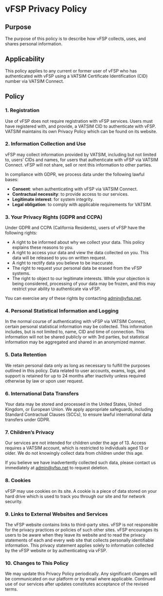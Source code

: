 # vFSP Privacy Policy

## Purpose

The purpose of this policy is to describe how vFSP collects, uses, and shares personal information.

## Applicability

This policy applies to any current or former user of vFSP who has authenticated with vFSP using a VATSIM Certificate Identification (CID) number via VATSIM Connect.

## Policy

### 1. Registration

Use of vFSP does not require registration with vFSP services. Users must have registered with, and provide, a VATSIM CID to authenticate with vFSP. VATSIM maintains its own Privacy Policy which can be found on its website.

### 2. Information Collection and Use

vFSP may collect information provided by VATSIM, including but not limited to, users’ CIDs and names, for users that authenticate with vFSP via VATSIM Connect. vFSP will not share, sell or rent this information to other parties.

In compliance with GDPR, we process data under the following lawful bases:
- **Consent**: when authenticating with vFSP via VATSIM Connect.
- **Contractual necessity**: to provide access to our services.
- **Legitimate interest**: for system integrity.
- **Legal obligation**: to comply with applicable requirements for VATSIM.

### 3. Your Privacy Rights (GDPR and CCPA)

Under GDPR and CCPA (California Residents), users of vFSP have the following rights:

- A right to be informed about why we collect your data. This policy explains these reasons to you.
- A right to access your data and view the data collected on you. This data will be released to you on written request.
- A right to rectify data you believe to be inaccurate.
- The right to request your personal data be erased from the vFSP systems.
- The right to object to our legitimate interests. While your objection is being considered, processing of your data may be frozen, and this may restrict your ability to authenticate via vFSP.

You can exercise any of these rights by contacting admin@vfsp.net.

### 4. Personal Statistical Information and Logging

In the normal course of authenticating with vFSP via VATSIM Connect, certain personal statistical information may be collected. This information includes, but is not limited to, name, CID and time of connection. This information will not be shared publicly or with 3rd parties, but statistical information may be aggregated and shared in an anonymized manner.

### 5. Data Retention

We retain personal data only as long as necessary to fulfill the purposes outlined in this policy. Data related to user accounts, exams, logs, and support is retained for up to 24 months after inactivity unless required otherwise by law or upon user request.

### 6. International Data Transfers

Your data may be stored and processed in the United States, United Kingdom, or European Union. We apply appropriate safeguards, including Standard Contractual Clauses (SCCs), to ensure lawful international data transfers under GDPR.


### 7. Children’s Privacy

Our services are not intended for children under the age of 13. Access requires a VATSIM account, which is restricted to individuals aged 13 or older. We do not knowingly collect data from children under this age.

If you believe we have inadvertently collected such data, please contact us immediately at admin@vfsp.net to request deletion.

### 8. Cookies

vFSP may use cookies on its site. A cookie is a piece of data stored on your hard drive which is used to track you through our site and for network security.

### 9. Links to External Websites and Services

The vFSP website contains links to third-party sites. vFSP is not responsible for the privacy practices or policies of such other sites. vFSP encourages its users to be aware when they leave its website and to read the privacy statements of each and every web site that collects personally identifiable information. This privacy statement applies solely to information collected by the vFSP website or by authenticating via vFSP.

### 10. Changes to This Policy

We may update this Privacy Policy periodically. Any significant changes will be communicated on our platform or by email where applicable. Continued use of our services after updates constitutes acceptance of the revised terms.
